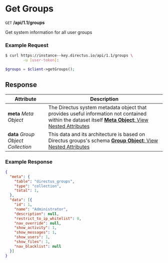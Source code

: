 # Get Groups

<span class="request">`GET` **/api/1.1/groups**</span>

<span class="description">Get system information for all user groups</span>

### Example Request

```bash
$ curl https://instance--key.directus.io/api/1.1/groups \
        -u [user-token]:
```

```php
$groups = $client->getGroups();
```

## Response

<span class="attributes">Attribute</span> | Description
--------|------------
**meta** _Meta Object_ | The Directus system metadata object that provides useful information not contained within the dataset itself [**Meta Object**: View Nested Attributes](/overview/objects-model.md#meta-object)
**data** _Group Object Collection_ | <span class="custom">This data and its architecture is based on Directus groups's schema</span> [**Group Object**: View Nested Attributes](/overview/objects-model.md#group-object)

### Example Response

```json
{
  "meta": {
    "table": "directus_groups",
    "type": "collection",
    "total": 1,
  },
  "data": [{
    "id": 1,
    "name": "Administrator",
    "description": null,
    "restrict_to_ip_whitelist": 0,
    "nav_override": null,
    "show_activity": 1,
    "show_messages": 1,
    "show_users": 1,
    "show_files": 1,
    "nav_blacklist": null
  }]
}
```
